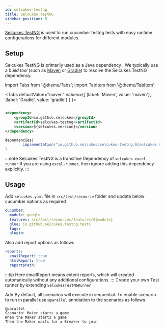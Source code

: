 ```yaml
---
id: selcukes-testng 
title: Selcukes TestNG 
sidebar_position: 5
---
```


[Selcukes TestNG](https://github.com/selcukes/selcukes-java/tree/master/selcukes-testng) is used to run cucumber testng
tests with easy runtime configurations for different modules.

## Setup

Selcukes TestNG is primarily used as a Java dependency . We typically use a _build tool_ (such
as [Maven](https://maven.apache.org/) or [Gradle](https://gradle.org/)) to resolve the Selcukes TestNG dependency.

import Tabs from '@theme/Tabs'; import TabItem from '@theme/TabItem';

<Tabs defaultValue="maven"
values={[
{label: 'Maven', value: 'maven'},{label: 'Gradle', value: 'gradle'}
]
}>

<TabItem value="maven">

```xml

<dependency>
    <groupId>io.github.selcukes</groupId>
    <artifactId>selcukes-testng</artifactId>
    <version>${selcukes.version}</version>
</dependency>
```

</TabItem>
<TabItem value="gradle">

```java
dependencies{
        implementation("io.github.selcukes:selcukes-testng:${selcukes.version}")
}
```

</TabItem>
</Tabs>

:::note 
Selcukes TestNG is a transitive Dependency of `selcukes-excel-runner`.If you are using `excel-runner`, then
ignore adding this dependency explicitly.
:::

## Usage

Add `selcukes.yaml` file in `src/test/resource` folder and update below cucumber options as required

```yaml
cucumber:
  module: google
  features: src/test/resources/features/${module}
  glue: io.github.selcukes.testng.tests
  tags:
  plugin:
```

Also add report options as follows

```yaml
reports:
  emailReport: true
  htmlReport: true
  reportsPath:
```

:::tip 
Here emailReport means extent reports, which will created automatically without any additional configurations.
:::
Create your own Test runner by extending `SelcukesTestNGRunner`

Add By default, all scenarios will execute in sequential. To enable scenario to run in parallel use `@parallel`
annotation to the scenarios as follows

```
@parallel
Scenario: Maker starts a game
When the Maker starts a game
Then the Maker waits for a Breaker to join
```

